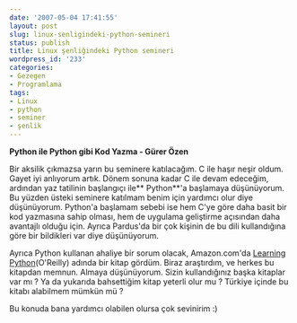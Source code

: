 ```yaml
---
date: '2007-05-04 17:41:55'
layout: post
slug: linux-senligindeki-python-semineri
status: publish
title: Linux şenliğindeki Python semineri
wordpress_id: '233'
categories:
- Gezegen
- Programlama
tags:
- Linux
- python
- seminer
- şenlik
---
```


**Python ile Python gibi Kod Yazma - Gürer Özen**

Bir aksilik çıkmazsa yarın bu seminere katılacağım. C ile haşır neşir oldum. Gayet iyi anlıyorum artık. Dönem sonuna kadar C ile devam edeceğim, ardından yaz tatilinin başlangıçı ile** Python**'a başlamaya düşünüyorum. Bu yüzden üsteki seminere katılmam benim için yardımcı olur diye düşünüyorum. Python'a başlamam sebebi ise hem C'ye göre daha basit bir kod yazmasına sahip olması, hem de uygulama geliştirme açısından daha avantajlı olduğu için. Ayrıca Pardus'da bir çok kişinin de bu dili kullandığına göre bir bildikleri var diye düşünüyorum.

Ayrıca Python kullanan ahaliye bir sorum olacak, Amazon.com'da [Learning Python](http://www.amazon.com/Learning-Python-Second-Mark-Lutz/dp/0596002815/ref=pd_bbs_sr_2/104-8527104-7563933?ie=UTF8&s=books&qid=1178278162&sr=1-2)(O'Reilly) adında bir kitap gördüm. Biraz araştırdım, ve herkes bu kitapdan memnun. Almaya düşünüyorum. Sizin kullandığınız başka kitaplar var mı ? Ya da yukarıda bahsettiğim kitap yeterli olur mu ? Türkiye içinde bu kitabı alabilmem mümkün mü ? 

Bu konuda bana yardımcı olabilen olursa çok sevinirim :)


